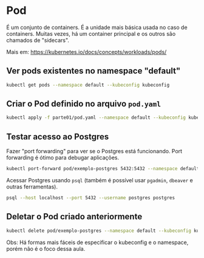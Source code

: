 # Pod

É um conjunto de containers. É a unidade mais básica usada no caso de containers. Muitas vezes, há um container principal e os outros são chamados de "sidecars".

Mais em: https://kubernetes.io/docs/concepts/workloads/pods/

## Ver pods existentes no namespace "default"

```bash
kubectl get pods --namespace default --kubeconfig kubeconfig
```

## Criar o Pod definido no arquivo `pod.yaml`

```bash
kubectl apply -f parte01/pod.yaml --namespace default --kubeconfig kubeconfig
```

## Testar acesso ao Postgres

Fazer "port forwarding" para ver se o Postgres está funcionando. Port forwarding é ótimo para debugar aplicações.

```bash
kubectl port-forward pod/exemplo-postgres 5432:5432 --namespace default --kubeconfig kubeconfig
```

Acessar Postgres usando `psql` (também é possível usar `pgadmin`, `dbeaver` e outras ferramentas).

```bash
psql --host localhost --port 5432 --username postgres postgres
```

## Deletar o Pod criado anteriormente

```bash
kubectl delete pod/exemplo-postgres --namespace default --kubeconfig kubeconfig
```

Obs: Há formas mais fáceis de especificar o kubeconfig e o namespace, porém não é o foco dessa aula.
